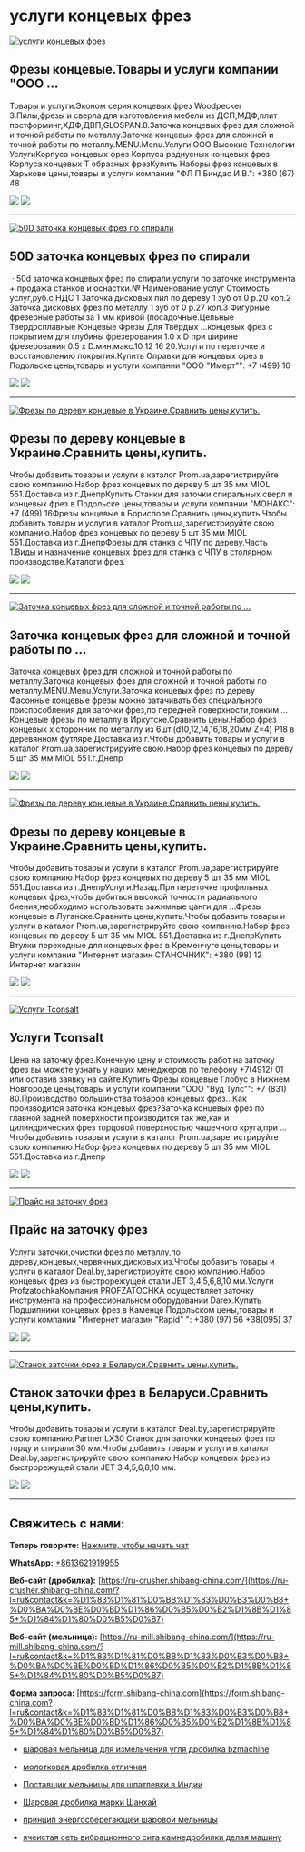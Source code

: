# услуги концевых фрез

<a href="https://swt.shibang-china.com/?l=ru&img&k=%D1%83%D1%81%D0%BB%D1%83%D0%B3%D0%B8+%D0%BA%D0%BE%D0%BD%D1%86%D0%B5%D0%B2%D1%8B%D1%85+%D1%84%D1%80%D0%B5%D0%B7" target="_blank">![услуги концевых фрез](http://static.shibang-china.com/all-800x300/739.jpg)</a>

## Фрезы концевые.Товары и услуги компании &quot;ООО …
Товары и услуги.Эконом серия концевых фрез Woodpecker 3.Пилы,фрезы и сверла для изготовления мебели из ДСП,МДФ,плит постформинг,ХДФ,ДВП,GLOSPAN.8.Заточка концевых фрез для сложной и точной работы по металлу.Заточка концевых фрез для сложной и точной работы по металлу.MENU.Menu.Услуги.ООО Высокие Технологии УслугиКорпуса концевых фрез Корпуса радиусных концевых фрез Корпуса концевых Т образных фрезКупить Наборы фрез концевых в Харькове цены,товары и услуги компании &quot;ФЛ П Биндас И.В.&quot;: +380 (67) 48


<a href="https://whatsapp.shibangsoft.com/WhatsApp.php" target="_blank" title="WhatsApp">![](http://static.shibang-china.com/icon/whatsapp.png)</a> <a href="https://swt.shibang-china.com/?l=ru&icon&k=%D1%83%D1%81%D0%BB%D1%83%D0%B3%D0%B8+%D0%BA%D0%BE%D0%BD%D1%86%D0%B5%D0%B2%D1%8B%D1%85+%D1%84%D1%80%D0%B5%D0%B7" target="_blank">![](http://static.shibang-china.com/icon/chat-ru.png)</a>

---

<a href="https://swt.shibang-china.com/?l=ru&img&k=%D1%83%D1%81%D0%BB%D1%83%D0%B3%D0%B8+%D0%BA%D0%BE%D0%BD%D1%86%D0%B5%D0%B2%D1%8B%D1%85+%D1%84%D1%80%D0%B5%D0%B7" target="_blank">![50D заточка концевых фрез по спирали](http://static.shibang-china.com/all-800x300/291.jpg)</a>

## 50D заточка концевых фрез по спирали
&nbsp;&#0183;&#32;50d заточка концевых фрез по спирали.услуги по заточке инструмента + продажа станков и оснастки.№ Наименование услуг Стоимость услуг,руб.с НДС 1 Заточка дисковых пил по дереву 1 зуб от 0 р.20 коп.2 Заточка дисковых фрез по металлу 1 зуб от 0 р.27 коп.3 Фигурные фрезерные работы за 1 мм кривой (посадочные.Цельные Твердосплавные Концевые Фрезы Для Твёрдых …концевых фрез с покрытием для глубины фрезерования 1.0 x D при ширине фрезерования 0.5 x D.мин.макс.10 12 16 20.Услуги по переточке и восстановлению покрытия.Купить Оправки для концевых фрез в Подольске цены,товары и услуги компании &quot;ООО &quot;Имерт&quot;&quot;: +7 (499) 16


<a href="https://whatsapp.shibangsoft.com/WhatsApp.php" target="_blank" title="WhatsApp">![](http://static.shibang-china.com/icon/whatsapp.png)</a> <a href="https://swt.shibang-china.com/?l=ru&icon&k=%D1%83%D1%81%D0%BB%D1%83%D0%B3%D0%B8+%D0%BA%D0%BE%D0%BD%D1%86%D0%B5%D0%B2%D1%8B%D1%85+%D1%84%D1%80%D0%B5%D0%B7" target="_blank">![](http://static.shibang-china.com/icon/chat-ru.png)</a>

---

<a href="https://swt.shibang-china.com/?l=ru&img&k=%D1%83%D1%81%D0%BB%D1%83%D0%B3%D0%B8+%D0%BA%D0%BE%D0%BD%D1%86%D0%B5%D0%B2%D1%8B%D1%85+%D1%84%D1%80%D0%B5%D0%B7" target="_blank">![Фрезы по дереву концевые в Украине.Сравнить цены,купить.](http://static.shibang-china.com/all-800x300/1218.jpg)</a>

## Фрезы по дереву концевые в Украине.Сравнить цены,купить.
Чтобы добавить товары и услуги в каталог Prom.ua,зарегистрируйте свою компанию.Набор фрез концевых по дереву 5 шт 35 мм MIOL 551.Доставка из г.ДнепрКупить Станки для заточки спиральных сверл и концевых фрез в Подольске цены,товары и услуги компании &quot;МОНАКС&quot;: +7 (499) 16Фрезы концевые в Борисполе.Сравнить цены,купить.Чтобы добавить товары и услуги в каталог Prom.ua,зарегистрируйте свою компанию.Набор фрез концевых по дереву 5 шт 35 мм MIOL 551.Доставка из г.ДнепрФрезы для станка с ЧПУ по дереву.Часть 1.Виды и назначение концевых фрез для станка с ЧПУ в столярном производстве.Каталоги фрез.


<a href="https://whatsapp.shibangsoft.com/WhatsApp.php" target="_blank" title="WhatsApp">![](http://static.shibang-china.com/icon/whatsapp.png)</a> <a href="https://swt.shibang-china.com/?l=ru&icon&k=%D1%83%D1%81%D0%BB%D1%83%D0%B3%D0%B8+%D0%BA%D0%BE%D0%BD%D1%86%D0%B5%D0%B2%D1%8B%D1%85+%D1%84%D1%80%D0%B5%D0%B7" target="_blank">![](http://static.shibang-china.com/icon/chat-ru.png)</a>

---

<a href="https://swt.shibang-china.com/?l=ru&img&k=%D1%83%D1%81%D0%BB%D1%83%D0%B3%D0%B8+%D0%BA%D0%BE%D0%BD%D1%86%D0%B5%D0%B2%D1%8B%D1%85+%D1%84%D1%80%D0%B5%D0%B7" target="_blank">![Заточка концевых фрез для сложной и точной работы по …](http://static.shibang-china.com/all-800x300/606.jpg)</a>

## Заточка концевых фрез для сложной и точной работы по …
Заточка концевых фрез для сложной и точной работы по металлу.Заточка концевых фрез для сложной и точной работы по металлу.MENU.Menu.Услуги.Заточка концевых фрез по дереву Фасонные концевые фрезы можно затачивать без специального приспособления для заточки фрез,по передней поверхности,тонким …Концевые фрезы по металлу в Иркутске.Сравнить цены.Набор фрез концевых х сторонних по металлу из 6шт.(d10,12,14,16,18,20мм Z=4) Р18 в деревянном футляре Доставка из г.Чтобы добавить товары и услуги в каталог Prom.ua,зарегистрируйте свою.Набор фрез концевых по дереву 5 шт 35 мм MIOL 551.г.Днепр


<a href="https://whatsapp.shibangsoft.com/WhatsApp.php" target="_blank" title="WhatsApp">![](http://static.shibang-china.com/icon/whatsapp.png)</a> <a href="https://swt.shibang-china.com/?l=ru&icon&k=%D1%83%D1%81%D0%BB%D1%83%D0%B3%D0%B8+%D0%BA%D0%BE%D0%BD%D1%86%D0%B5%D0%B2%D1%8B%D1%85+%D1%84%D1%80%D0%B5%D0%B7" target="_blank">![](http://static.shibang-china.com/icon/chat-ru.png)</a>

---

<a href="https://swt.shibang-china.com/?l=ru&img&k=%D1%83%D1%81%D0%BB%D1%83%D0%B3%D0%B8+%D0%BA%D0%BE%D0%BD%D1%86%D0%B5%D0%B2%D1%8B%D1%85+%D1%84%D1%80%D0%B5%D0%B7" target="_blank">![Фрезы по дереву концевые в Украине.Сравнить цены,купить.](http://static.shibang-china.com/all-800x300/931.jpg)</a>

## Фрезы по дереву концевые в Украине.Сравнить цены,купить.
Чтобы добавить товары и услуги в каталог Prom.ua,зарегистрируйте свою компанию.Набор фрез концевых по дереву 5 шт 35 мм MIOL 551.Доставка из г.ДнепрУслуги.Назад.При переточке профильных концевых фрез,чтобы добиться высокой точности радиального биения,необходимо использовать зажимные цанги для …Фрезы концевые в Луганске.Сравнить цены,купить.Чтобы добавить товары и услуги в каталог Prom.ua,зарегистрируйте свою компанию.Набор фрез концевых по дереву 5 шт 35 мм MIOL 551.Доставка из г.ДнепрКупить Втулки переходные для концевых фрез в Кременчуге цены,товары и услуги компании &quot;Интернет магазин СТАНОЧНИК&quot;: +380 (98) 12 Интернет магазин


<a href="https://whatsapp.shibangsoft.com/WhatsApp.php" target="_blank" title="WhatsApp">![](http://static.shibang-china.com/icon/whatsapp.png)</a> <a href="https://swt.shibang-china.com/?l=ru&icon&k=%D1%83%D1%81%D0%BB%D1%83%D0%B3%D0%B8+%D0%BA%D0%BE%D0%BD%D1%86%D0%B5%D0%B2%D1%8B%D1%85+%D1%84%D1%80%D0%B5%D0%B7" target="_blank">![](http://static.shibang-china.com/icon/chat-ru.png)</a>

---

<a href="https://swt.shibang-china.com/?l=ru&img&k=%D1%83%D1%81%D0%BB%D1%83%D0%B3%D0%B8+%D0%BA%D0%BE%D0%BD%D1%86%D0%B5%D0%B2%D1%8B%D1%85+%D1%84%D1%80%D0%B5%D0%B7" target="_blank">![Услуги Tconsalt](http://static.shibang-china.com/all-800x300/1458.jpg)</a>

## Услуги Tconsalt
Цена на заточку фрез.Конечную цену и стоимость работ на заточку фрез вы можете узнать у наших менеджеров по телефону +7(4912) 01 или оставив заявку на сайте.Купить Фрезы концевые Глобус в Нижнем Новгороде цены,товары и услуги компании &quot;ООО &quot;Вуд Тулс&quot;&quot;: +7 (831) 80.Производство большинства товаров концевых фрез…Как производится заточка концевых фрез?Заточка концевых фрез по главной задней поверхности производится так же,как и цилиндрических фрез торцовой поверхностью чашечного круга,при …Чтобы добавить товары и услуги в каталог Prom.ua,зарегистрируйте свою компанию.Набор фрез концевых по дереву 5 шт 35 мм MIOL 551.Доставка из г.Днепр


<a href="https://whatsapp.shibangsoft.com/WhatsApp.php" target="_blank" title="WhatsApp">![](http://static.shibang-china.com/icon/whatsapp.png)</a> <a href="https://swt.shibang-china.com/?l=ru&icon&k=%D1%83%D1%81%D0%BB%D1%83%D0%B3%D0%B8+%D0%BA%D0%BE%D0%BD%D1%86%D0%B5%D0%B2%D1%8B%D1%85+%D1%84%D1%80%D0%B5%D0%B7" target="_blank">![](http://static.shibang-china.com/icon/chat-ru.png)</a>

---

<a href="https://swt.shibang-china.com/?l=ru&img&k=%D1%83%D1%81%D0%BB%D1%83%D0%B3%D0%B8+%D0%BA%D0%BE%D0%BD%D1%86%D0%B5%D0%B2%D1%8B%D1%85+%D1%84%D1%80%D0%B5%D0%B7" target="_blank">![Прайс на заточку фрез](http://static.shibang-china.com/all-800x300/1351.jpg)</a>

## Прайс на заточку фрез
Услуги заточки,очистки фрез по металлу,по дереву,концевых,червячных,дисковых,из.Чтобы добавить товары и услуги в каталог Deal.by,зарегистрируйте свою компанию.Набор концевых фрез из быстрорежущей стали JET 3,4,5,6,8,10 мм.Услуги ProfzatochkaКомпания PROFZATOCHKA осуществляет заточку инструмента на профессиональном оборудовании Darex.Купить Подшипники концевых фрез в Каменце Подольском цены,товары и услуги компании &quot;Интернет магазин &quot;Rapid&quot; &quot;: +380 (97) 56 +38(095) 37


<a href="https://whatsapp.shibangsoft.com/WhatsApp.php" target="_blank" title="WhatsApp">![](http://static.shibang-china.com/icon/whatsapp.png)</a> <a href="https://swt.shibang-china.com/?l=ru&icon&k=%D1%83%D1%81%D0%BB%D1%83%D0%B3%D0%B8+%D0%BA%D0%BE%D0%BD%D1%86%D0%B5%D0%B2%D1%8B%D1%85+%D1%84%D1%80%D0%B5%D0%B7" target="_blank">![](http://static.shibang-china.com/icon/chat-ru.png)</a>

---

<a href="https://swt.shibang-china.com/?l=ru&img&k=%D1%83%D1%81%D0%BB%D1%83%D0%B3%D0%B8+%D0%BA%D0%BE%D0%BD%D1%86%D0%B5%D0%B2%D1%8B%D1%85+%D1%84%D1%80%D0%B5%D0%B7" target="_blank">![Станок заточки фрез в Беларуси.Сравнить цены,купить.](http://static.shibang-china.com/all-800x300/1147.jpg)</a>

## Станок заточки фрез в Беларуси.Сравнить цены,купить.
Чтобы добавить товары и услуги в каталог Deal.by,зарегистрируйте свою компанию.Partner LX30 Станок для заточки концевых фрез по торцу и спирали 30 мм.Чтобы добавить товары и услуги в каталог Deal.by,зарегистрируйте свою компанию.Набор концевых фрез из быстрорежущей стали JET 3,4,5,6,8,10 мм.

<a href="https://whatsapp.shibangsoft.com/WhatsApp.php" target="_blank" title="WhatsApp">![](http://static.shibang-china.com/icon/whatsapp.png)</a> <a href="https://swt.shibang-china.com/?l=ru&icon&k=%D1%83%D1%81%D0%BB%D1%83%D0%B3%D0%B8+%D0%BA%D0%BE%D0%BD%D1%86%D0%B5%D0%B2%D1%8B%D1%85+%D1%84%D1%80%D0%B5%D0%B7" target="_blank">![](http://static.shibang-china.com/icon/chat-ru.png)</a>

---
## Свяжитесь с нами:

**Теперь говорите:** [Нажмите, чтобы начать чат](https://swt.shibang-china.com?l=ru&contact&k=%D1%83%D1%81%D0%BB%D1%83%D0%B3%D0%B8+%D0%BA%D0%BE%D0%BD%D1%86%D0%B5%D0%B2%D1%8B%D1%85+%D1%84%D1%80%D0%B5%D0%B7)

**WhatsApp:**  [+8613621919955](https://whatsapp.shibangsoft.com/WhatsApp.php)

**Веб-сайт (дробилка):** [https://ru-crusher.shibang-china.com/](https://ru-crusher.shibang-china.com/?l=ru&contact&k=%D1%83%D1%81%D0%BB%D1%83%D0%B3%D0%B8+%D0%BA%D0%BE%D0%BD%D1%86%D0%B5%D0%B2%D1%8B%D1%85+%D1%84%D1%80%D0%B5%D0%B7)

**Веб-сайт (мельница):** [https://ru-mill.shibang-china.com/](https://ru-mill.shibang-china.com/?l=ru&contact&k=%D1%83%D1%81%D0%BB%D1%83%D0%B3%D0%B8+%D0%BA%D0%BE%D0%BD%D1%86%D0%B5%D0%B2%D1%8B%D1%85+%D1%84%D1%80%D0%B5%D0%B7)

**Форма запроса:** [https://form.shibang-china.com](https://form.shibang-china.com?l=ru&contact&k=%D1%83%D1%81%D0%BB%D1%83%D0%B3%D0%B8+%D0%BA%D0%BE%D0%BD%D1%86%D0%B5%D0%B2%D1%8B%D1%85+%D1%84%D1%80%D0%B5%D0%B7)

* [шаровая мельница для измельчения угля дробилка bzmachine](../124/%D1%88%D0%B0%D1%80%D0%BE%D0%B2%D0%B0%D1%8F%20%D0%BC%D0%B5%D0%BB%D1%8C%D0%BD%D0%B8%D1%86%D0%B0%20%D0%B4%D0%BB%D1%8F%20%D0%B8%D0%B7%D0%BC%D0%B5%D0%BB%D1%8C%D1%87%D0%B5%D0%BD%D0%B8%D1%8F%20%D1%83%D0%B3%D0%BB%D1%8F%20%D0%B4%D1%80%D0%BE%D0%B1%D0%B8%D0%BB%D0%BA%D0%B0%20bzmachine.md)

* [молотковая дробилка отличная](../124/%D0%BC%D0%BE%D0%BB%D0%BE%D1%82%D0%BA%D0%BE%D0%B2%D0%B0%D1%8F%20%D0%B4%D1%80%D0%BE%D0%B1%D0%B8%D0%BB%D0%BA%D0%B0%20%D0%BE%D1%82%D0%BB%D0%B8%D1%87%D0%BD%D0%B0%D1%8F.md)

* [Поставщик мельницы для шпатлевки в Индии](../122/%D0%9F%D0%BE%D1%81%D1%82%D0%B0%D0%B2%D1%89%D0%B8%D0%BA%20%D0%BC%D0%B5%D0%BB%D1%8C%D0%BD%D0%B8%D1%86%D1%8B%20%D0%B4%D0%BB%D1%8F%20%D1%88%D0%BF%D0%B0%D1%82%D0%BB%D0%B5%D0%B2%D0%BA%D0%B8%20%D0%B2%20%D0%98%D0%BD%D0%B4%D0%B8%D0%B8.md)

* [Шаровая дробилка марки Шанхай](../124/%D0%A8%D0%B0%D1%80%D0%BE%D0%B2%D0%B0%D1%8F%20%D0%B4%D1%80%D0%BE%D0%B1%D0%B8%D0%BB%D0%BA%D0%B0%20%D0%BC%D0%B0%D1%80%D0%BA%D0%B8%20%D0%A8%D0%B0%D0%BD%D1%85%D0%B0%D0%B9.md)

* [принцип энергосберегающей шаровой мельницы](../121/%D0%BF%D1%80%D0%B8%D0%BD%D1%86%D0%B8%D0%BF%20%D1%8D%D0%BD%D0%B5%D1%80%D0%B3%D0%BE%D1%81%D0%B1%D0%B5%D1%80%D0%B5%D0%B3%D0%B0%D1%8E%D1%89%D0%B5%D0%B9%20%D1%88%D0%B0%D1%80%D0%BE%D0%B2%D0%BE%D0%B9%20%D0%BC%D0%B5%D0%BB%D1%8C%D0%BD%D0%B8%D1%86%D1%8B.md)

* [ячеистая сеть вибрационного сита камнедробилки делая машину](../121/%D1%8F%D1%87%D0%B5%D0%B8%D1%81%D1%82%D0%B0%D1%8F%20%D1%81%D0%B5%D1%82%D1%8C%20%D0%B2%D0%B8%D0%B1%D1%80%D0%B0%D1%86%D0%B8%D0%BE%D0%BD%D0%BD%D0%BE%D0%B3%D0%BE%20%D1%81%D0%B8%D1%82%D0%B0%20%D0%BA%D0%B0%D0%BC%D0%BD%D0%B5%D0%B4%D1%80%D0%BE%D0%B1%D0%B8%D0%BB%D0%BA%D0%B8%20%D0%B4%D0%B5%D0%BB%D0%B0%D1%8F%20%D0%BC%D0%B0%D1%88%D0%B8%D0%BD%D1%83.md)